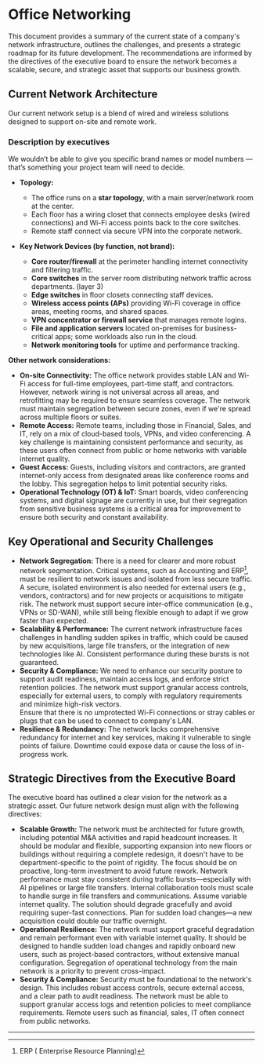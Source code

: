 # Office Networking

This document provides a summary of the current state of a company's network infrastructure, outlines the challenges, and presents a strategic roadmap for its future development. The recommendations are informed by the directives of the executive board to ensure the network becomes a scalable, secure, and strategic asset that supports our business growth.

## Current Network Architecture

Our current network setup is a blend of wired and wireless solutions designed to support on-site and remote work.

### Description by executives

We wouldn’t be able to give you specific brand names or model numbers — that’s something your project team will need to decide.

- **Topology:**
  - The office runs on a **star topology**, with a main server/network room at the center.
  - Each floor has a wiring closet that connects employee desks (wired connections) and Wi-Fi access points back to the core switches.
  - Remote staff connect via secure VPN into the corporate network.

- **Key Network Devices (by function, not brand):**
  - **Core router/firewall** at the perimeter handling internet connectivity and filtering traffic.
  - **Core switches** in the server room distributing network traffic across departments. (layer 3) 
  - **Edge switches** in floor closets connecting staff devices.
  - **Wireless access points (APs)** providing Wi-Fi coverage in office areas, meeting rooms, and shared spaces.
  - **VPN concentrator or firewall service** that manages remote logins.
  - **File and application servers** located on-premises for business-critical apps; some workloads also run in the cloud.
  - **Network monitoring tools** for uptime and performance tracking.

**Other network considerations:**            

- **On-site Connectivity:** The office network provides stable LAN and Wi-Fi access for full-time employees, part-time staff, and contractors. However, network wiring is not universal across all areas, and retrofitting may be required to ensure seamless coverage. The network must maintain segregation between secure zones, even if we're spread across multiple floors or suites.
- **Remote Access:** Remote teams, including those in Financial, Sales, and IT, rely on a mix of cloud-based tools, VPNs, and video conferencing. A key challenge is maintaining consistent performance and security, as these users often connect from public or home networks with variable internet quality.
- **Guest Access:** Guests, including visitors and contractors, are granted internet-only access from designated areas like conference rooms and the lobby. This segregation helps to limit potential security risks.
- **Operational Technology (OT) & IoT:** Smart boards, video conferencing systems, and digital signage are currently in use, but their segregation from sensitive business systems is a critical area for improvement to ensure both security and constant availability.

## Key Operational and Security Challenges

- **Network Segregation:** There is a need for clearer and more robust network segmentation. Critical systems, such as Accounting and ERP[^1], must be resilient to network issues and isolated from less secure traffic. A secure, isolated environment is also needed for external users (e.g., vendors, contractors) and for new projects or acquisitions to mitigate risk.
The network must support secure inter-office communication (e.g., VPNs or SD-WAN), while still being flexible enough to adapt if we grow faster than expected.
- **Scalability & Performance:** The current network infrastructure faces challenges in handling sudden spikes in traffic, which could be caused by new acquisitions, large file transfers, or the integration of new technologies like AI. Consistent performance during these bursts is not guaranteed.
- **Security & Compliance:** We need to enhance our security posture to support audit readiness, maintain access logs, and enforce strict retention policies. The network must support granular access controls, especially for external users, to comply with regulatory requirements and minimize high-risk vectors.      
Ensure that there is no umprotected Wi-Fi connections or stray cables or plugs that can be used to connect to company's  LAN.
- **Resilience & Redundancy:** The network lacks comprehensive redundancy for internet and key services, making it vulnerable to single points of failure. Downtime could expose data or cause the loss of in-progress work.

## Strategic Directives from the Executive Board

The executive board has outlined a clear vision for the network as a strategic asset. Our future network design must align with the following directives:

- **Scalable Growth:** The network must be architected for future growth, including potential M&A activities and rapid headcount increases. It should be modular and flexible, supporting expansion into new floors or buildings without requiring a complete redesign, it doesn't have to be department-specific to the point of rigidity. The focus should be on proactive, long-term investment to avoid future rework.
Network performance must stay consistent during traffic bursts—especially with AI pipelines or large file transfers.
Internal collaboration tools must scale to handle surge in file transfers and communications.
Assume variable internet quality. The solution should degrade gracefully and avoid requiring super-fast connections.
Plan for sudden load changes—a new acquisition could double our traffic overnight.
- **Operational Resilience:** The network must support graceful degradation and remain performant even with variable internet quality. It should be designed to handle sudden load changes and rapidly onboard new users, such as project-based contractors, without extensive manual configuration. Segregation of operational technology from the main network is a priority to prevent cross-impact.
- **Security & Compliance:** Security must be foundational to the network's design. This includes robust access controls, secure external access, and a clear path to audit readiness. The network must be able to support granular access logs and retention policies to meet compliance requirements.
Remote users such as financial, sales, IT often connect from public networks.

---

[^1]: ERP ( Enterprise Resource Planning)
